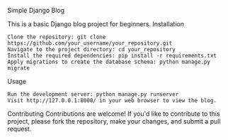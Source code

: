 Simple Django Blog

This is a basic Django blog project for beginners.
Installation

    Clone the repository: git clone https://github.com/your_username/your_repository.git
    Navigate to the project directory: cd your_repository
    Install the required dependencies: pip install -r requirements.txt
    Apply migrations to create the database schema: python manage.py migrate

Usage

    Run the development server: python manage.py runserver
    Visit http://127.0.0.1:8000/ in your web browser to view the blog.

Contributing
Contributions are welcome! If you'd like to contribute to this project, please fork the repository, make your changes, and submit a pull request.
